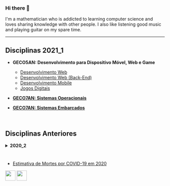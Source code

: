 ### Hi there 👋

I'm a mathematician who is addicted to learning computer science and loves sharing knowledge with other people. I also like listening good music and playing guitar on my spare time.

---

## Disciplinas 2021_1

  * <strong>GECO5AN: Desenvolvimento para Dispositivo Móvel, Web e Game</strong>
    * [Desenvolvimento Web](https://github.com/eduardo-ono/desenvolvimento-web)
    * [Desenvolvimento Web (Back-End)](https://github.com/eduardo-ono/desenvolvimento-web_back-end)
    * [Desenvolvimento Mobile](https://github.com/eduardo-ono/desenvolvimento-mobile)
    * [Jogos Digitais](https://github.com/eduardo-ono/jogos-digitais)

  * <strong><a href="https://github.com/eduardo-ono/sistemas-operacionais"> GECO7AN: Sistemas Operacionais</a></strong>

  * <strong><a href="https://github.com/eduardo-ono/sistemas-embarcados"> GECO7AN: Sistemas Embarcados</a></strong>

<br>

## Disciplinas Anteriores

<details>
  <summary>
    <strong>2020_2</strong>
  </summary>
  <section markdown="1">

  * GECO6AN: Organização de Computadores
  * GTADS2AN: Sistemas Operacionais Embarcados e IoT
  * GTADS4AN: Desenvolvimento para Dispositivo Móvel, Web e Game

  </section>
</details>

<br>

###

  * [Estimativa de Mortes por COVID-19 em 2020](https://euardo-ono.github.io/eduardo-ono/covid-19/index.html)

[<img src="https://simpleicons.org/icons/instagram.svg" width="32" height=32>](https://www.instagram.com/eduardoono1973/)
[<img src="https://simpleicons.org/icons/facebook.svg" width="32" height=32>](https://pt-br.facebook.com/eduardo.ono)

<!--
**eduardo-ono/eduardo-ono** is a ✨ _special_ ✨ repository because its `README.md` (this file) appears on your GitHub profile.

Here are some ideas to get you started:

- 🔭 I’m currently working on ...
- 🌱 I’m currently learning ...
- 👯 I’m looking to collaborate on ...
- 🤔 I’m looking for help with ...
- 💬 Ask me about ...
- 📫 How to reach me: ...
- 😄 Pronouns: ...
- ⚡ Fun fact: ...
-->
